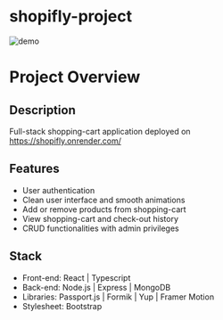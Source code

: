 # shopifly-project

![demo](https://res.cloudinary.com/dbwb3uyii/image/upload/v1675464290/portfolio/ezgif.com-gif-maker_pf0f2k.gif)

# Project Overview

## Description
Full-stack shopping-cart application deployed on https://shopifly.onrender.com/

## Features
* User authentication
* Clean user interface and smooth animations
* Add or remove products from shopping-cart
* View shopping-cart and check-out history
* CRUD functionalities with admin privileges

## Stack
* Front-end: React | Typescript
* Back-end: Node.js | Express | MongoDB
* Libraries: Passport.js | Formik | Yup | Framer Motion
* Stylesheet: Bootstrap








